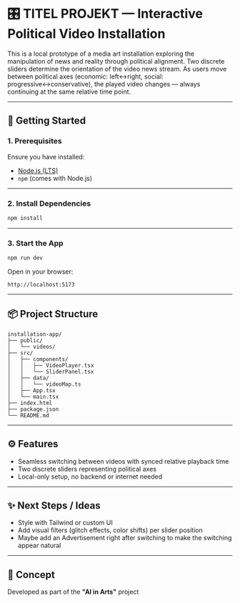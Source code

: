 # 🎛️ TITEL PROJEKT — Interactive Political Video Installation

This is a local prototype of a media art installation exploring the manipulation of news and reality through political alignment. Two discrete sliders determine the orientation of the video news stream. As users move between political axes (economic: left↔right, social: progressive↔conservative), the played video changes — always continuing at the same relative time point.

---

## 🚀 Getting Started

### 1. Prerequisites

Ensure you have installed:

- [Node.js (LTS)](https://nodejs.org/)
- `npm` (comes with Node.js)

---


### 2. Install Dependencies

```bash
npm install
```

---

### 3. Start the App

```bash
npm run dev
```

Open in your browser:

```
http://localhost:5173
```

---

## 📦 Project Structure

```
installation-app/
├── public/
│   └── videos/
├── src/
│   ├── components/
│   │   ├── VideoPlayer.tsx
│   │   └── SliderPanel.tsx
│   ├── data/
│   │   └── videoMap.ts
│   ├── App.tsx
│   └── main.tsx
├── index.html
├── package.json
└── README.md
```

---

## ⚙️ Features

* Seamless switching between videos with synced relative playback time
* Two discrete sliders representing political axes
* Local-only setup, no backend or internet needed

---

## ✨ Next Steps / Ideas

* Style with Tailwind or custom UI
* Add visual filters (glitch effects, color shifts) per slider position
* Maybe add an Advertisement right after switching to make the switching appear natural

---

## 🧠 Concept

Developed as part of the **"AI in Arts"** project


